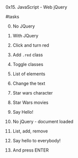 0x15. JavaScript - Web jQuery

#tasks

0. No JQuery

1. With JQuery

2. Click and turn red

3. Add `.red` class

4. Toggle classes

5. List of elements

6. Change the text

7. Star wars character

8. Star Wars movies

9. Say Hello!

10. No jQuery - document loaded

11. List, add, remove

12. Say hello to everybody!

13. And press ENTER


